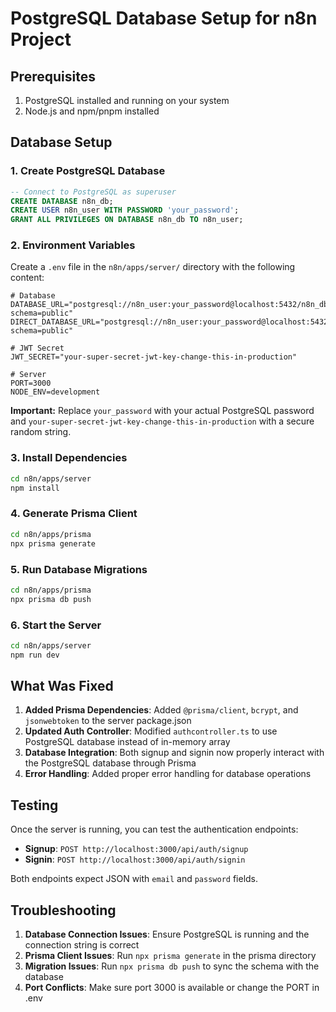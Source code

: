 # PostgreSQL Database Setup for n8n Project

## Prerequisites
1. PostgreSQL installed and running on your system
2. Node.js and npm/pnpm installed

## Database Setup

### 1. Create PostgreSQL Database
```sql
-- Connect to PostgreSQL as superuser
CREATE DATABASE n8n_db;
CREATE USER n8n_user WITH PASSWORD 'your_password';
GRANT ALL PRIVILEGES ON DATABASE n8n_db TO n8n_user;
```

### 2. Environment Variables
Create a `.env` file in the `n8n/apps/server/` directory with the following content:

```env
# Database
DATABASE_URL="postgresql://n8n_user:your_password@localhost:5432/n8n_db?schema=public"
DIRECT_DATABASE_URL="postgresql://n8n_user:your_password@localhost:5432/n8n_db?schema=public"

# JWT Secret
JWT_SECRET="your-super-secret-jwt-key-change-this-in-production"

# Server
PORT=3000
NODE_ENV=development
```

**Important:** Replace `your_password` with your actual PostgreSQL password and `your-super-secret-jwt-key-change-this-in-production` with a secure random string.

### 3. Install Dependencies
```bash
cd n8n/apps/server
npm install
```

### 4. Generate Prisma Client
```bash
cd n8n/apps/prisma
npx prisma generate
```

### 5. Run Database Migrations
```bash
cd n8n/apps/prisma
npx prisma db push
```

### 6. Start the Server
```bash
cd n8n/apps/server
npm run dev
```

## What Was Fixed

1. **Added Prisma Dependencies**: Added `@prisma/client`, `bcrypt`, and `jsonwebtoken` to the server package.json
2. **Updated Auth Controller**: Modified `authcontroller.ts` to use PostgreSQL database instead of in-memory array
3. **Database Integration**: Both signup and signin now properly interact with the PostgreSQL database through Prisma
4. **Error Handling**: Added proper error handling for database operations

## Testing

Once the server is running, you can test the authentication endpoints:

- **Signup**: `POST http://localhost:3000/api/auth/signup`
- **Signin**: `POST http://localhost:3000/api/auth/signin`

Both endpoints expect JSON with `email` and `password` fields.

## Troubleshooting

1. **Database Connection Issues**: Ensure PostgreSQL is running and the connection string is correct
2. **Prisma Client Issues**: Run `npx prisma generate` in the prisma directory
3. **Migration Issues**: Run `npx prisma db push` to sync the schema with the database
4. **Port Conflicts**: Make sure port 3000 is available or change the PORT in .env
